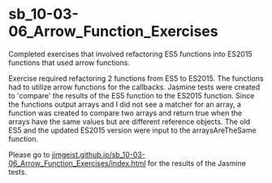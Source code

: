 # sb_10-03-06_Arrow_Function_Exercises
Completed exercises that involved refactoring ES5 functions into ES2015 functions that used arrow functions.

Exercise required refactoring 2 functions from ES5 to ES2015. The functions had to utilize arrow functions for the callbacks. 
Jasmine tests were created to 'compare' the results of the ES5 function to the ES2015 function. Since the functions 
output arrays and I did not see a matcher for an array, a function was created to compare two arrays and return
true when the arrays have the same values but are different reference objects. The old ES5 and the updated ES2015 
version were input to the arraysAreTheSame function.

Please go to [jimgeist.github.io/sb_10-03-06_Arrow_Function_Exercises/index.html](https://jimgeist.github.io/sb_10-03-06_Arrow_Function_Exercises/index.html) for the results of the Jasmine tests.

